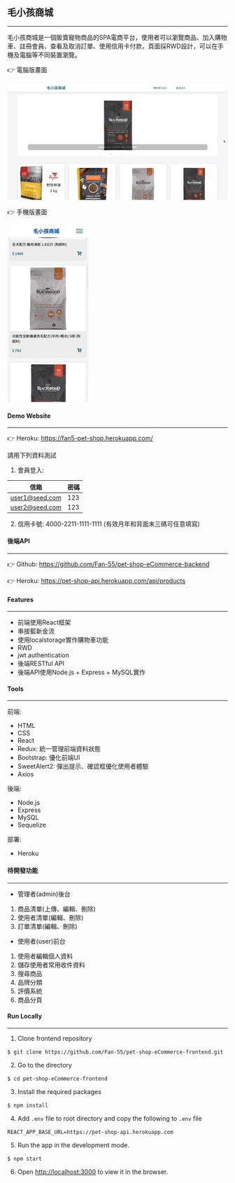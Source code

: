 ## 毛小孩商城
---
毛小孩商城是一個販賣寵物商品的SPA電商平台，使用者可以瀏覽商品、加入購物車、註冊會員、查看及取消訂單、使用信用卡付款，頁面採RWD設計，可以在手機及電腦等不同裝置瀏覽。

👉 電腦版畫面

![](/screenshots/v2-pc.gif)

👉 手機版畫面

![](/screenshots/v3-m.gif)

#### Demo Website
---
👉 Heroku: https://fan5-pet-shop.herokuapp.com/

請用下列資料測試
1. 會員登入:

| 信箱 | 密碼 |
| ------ | ------ |
| user1@seed.com | 123|
| user2@seed.com | 123|

2. 信用卡號: 4000-2211-1111-1111 (有效月年和背面末三碼可任意填寫)

#### 後端API
---
👉 Github: https://github.com/Fan-55/pet-shop-eCommerce-backend

👉 Heroku: https://pet-shop-api.herokuapp.com/api/products
#### Features
---
- 前端使用React框架
- 串接藍新金流
- 使用localstorage實作購物車功能
- RWD
- jwt authentication
- 後端RESTful API
- 後端API使用Node.js + Express + MySQL實作

#### Tools
---
 前端: 
- HTML
- CSS
- React
- Redux: 統一管理前端資料狀態
- Bootstrap: 優化前端UI
- SweetAlert2: 彈出提示、確認框優化使用者體驗
- Axios

後端:
- Node.js
- Express
- MySQL
- Sequelize

部署:
- Heroku

#### 待開發功能
---
- 管理者(admin)後台  
1. 商品清單(上傳、編輯、刪除)
2. 使用者清單(編輯、刪除)
3. 訂單清單(編輯、刪除)

- 使用者(user)前台
1. 使用者編輯個人資料
2. 儲存使用者常用收件資料
3. 搜尋商品
4. 品牌分類
5. 評價系統
6. 商品分頁

#### Run Locally
---
1. Clone frontend repository
```
$ git clone https://github.com/Fan-55/pet-shop-eCommerce-frontend.git
```
2. Go to the directory 
```
$ cd pet-shop-eCommerce-frontend
```
3. Install the required packages 
```
$ npm install
```
4. Add `.env` file to root directory and copy the following to `.env` file
```
REACT_APP_BASE_URL=https://pet-shop-api.herokuapp.com
```
5. Run the app in the development mode. 
```
$ npm start
```
6. Open [http://localhost:3000](http://localhost:3000) to view it in the browser.
